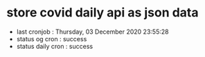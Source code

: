 # store covid daily api as json data

- last cronjob : Thursday, 03 December 2020 23:55:28
- status og cron : success
- status daily cron : success
      
      